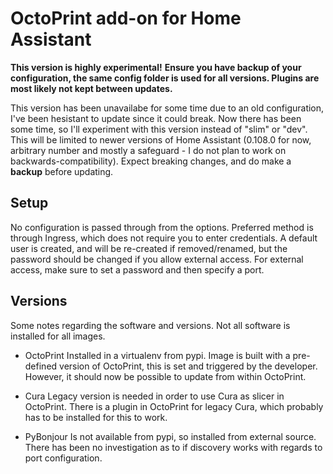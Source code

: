 # OctoPrint add-on for Home Assistant

**This version is highly experimental!**
**Ensure you have backup of your configuration, the same config folder is used for all versions. Plugins are most likely not kept between updates.**


This version has been unavailabe for some time due to an old configuration, I've been hesistant to update since it could break.
Now there has been some time, so I'll experiment with this version instead of "slim" or "dev". This will be limited to newer versions of Home Assistant (0.108.0 for now, arbitrary number and mostly a safeguard - I do not plan to work on backwards-compatibility). Expect breaking changes, and do make a **backup** before updating.

## Setup

No configuration is passed through from the options.
Preferred method is through Ingress, which does not require you to enter credentials.
A default user is created, and will be re-created if removed/renamed, but the password should be changed if you allow external access.
For external access, make sure to set a password and then specify a port.

## Versions

Some notes regarding the software and versions.
Not all software is installed for all images.

- OctoPrint
Installed in a virtualenv from pypi. Image is built with a pre-defined version of OctoPrint, this is set and triggered by the developer. However, it should now be possible to update from within OctoPrint.

- Cura
Legacy version is needed in order to use Cura as slicer in OctoPrint. There is a plugin in OctoPrint for legacy Cura, which probably has to be installed for this to work.

- PyBonjour
Is not available from pypi, so installed from external source. There has been no investigation as to if discovery works with regards to port configuration.
